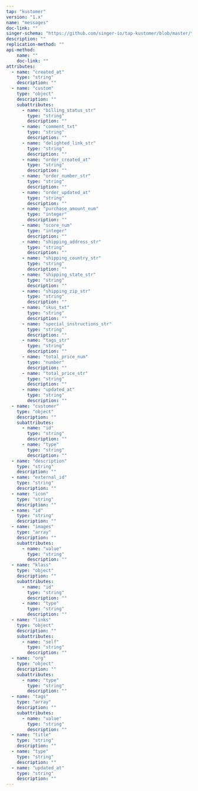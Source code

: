 ```yaml
---
tap: "kustomer"
version: "1.x"
name: "messages"
doc-link: ""
singer-schema: "https://github.com/singer-io/tap-kustomer/blob/master/tap_kustomer/schemas/messages.json"
description: ""
replication-method: ""
api-method:
    name: ""
    doc-link: ""
attributes:
  - name: "created_at"
    type: "string"
    description: ""
  - name: "custom"
    type: "object"
    description: ""
    subattributes:
      - name: "billing_status_str"
        type: "string"
        description: ""
      - name: "comment_txt"
        type: "string"
        description: ""
      - name: "delighted_link_str"
        type: "string"
        description: ""
      - name: "order_created_at"
        type: "string"
        description: ""
      - name: "order_number_str"
        type: "string"
        description: ""
      - name: "order_updated_at"
        type: "string"
        description: ""
      - name: "purchase_amount_num"
        type: "integer"
        description: ""
      - name: "score_num"
        type: "integer"
        description: ""
      - name: "shipping_address_str"
        type: "string"
        description: ""
      - name: "shipping_country_str"
        type: "string"
        description: ""
      - name: "shipping_state_str"
        type: "string"
        description: ""
      - name: "shipping_zip_str"
        type: "string"
        description: ""
      - name: "skus_txt"
        type: "string"
        description: ""
      - name: "special_instructions_str"
        type: "string"
        description: ""
      - name: "tags_str"
        type: "string"
        description: ""
      - name: "total_price_num"
        type: "number"
        description: ""
      - name: "total_price_str"
        type: "string"
        description: ""
      - name: "updated_at"
        type: "string"
        description: ""
  - name: "customer"
    type: "object"
    description: ""
    subattributes:
      - name: "id"
        type: "string"
        description: ""
      - name: "type"
        type: "string"
        description: ""
  - name: "description"
    type: "string"
    description: ""
  - name: "external_id"
    type: "string"
    description: ""
  - name: "icon"
    type: "string"
    description: ""
  - name: "id"
    type: "string"
    description: ""
  - name: "images"
    type: "array"
    description: ""
    subattributes:
      - name: "value"
        type: "string"
        description: ""
  - name: "klass"
    type: "object"
    description: ""
    subattributes:
      - name: "id"
        type: "string"
        description: ""
      - name: "type"
        type: "string"
        description: ""
  - name: "links"
    type: "object"
    description: ""
    subattributes:
      - name: "self"
        type: "string"
        description: ""
  - name: "org"
    type: "object"
    description: ""
    subattributes:
      - name: "type"
        type: "string"
        description: ""
  - name: "tags"
    type: "array"
    description: ""
    subattributes:
      - name: "value"
        type: "string"
        description: ""
  - name: "title"
    type: "string"
    description: ""
  - name: "type"
    type: "string"
    description: ""
  - name: "updated_at"
    type: "string"
    description: ""
---
```

